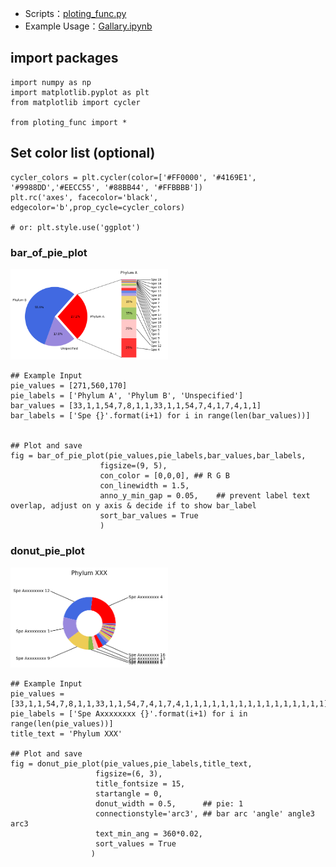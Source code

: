<style>
img{
    width: 50%;
}
</style>


* Scripts：[ploting_func.py](matplotlib/ploting_func.py)   
* Example Usage：[Gallary.ipynb](matplotlib/Gallary.ipynb)  

## import packages
```
import numpy as np
import matplotlib.pyplot as plt
from matplotlib import cycler

from ploting_func import *
```


## Set color list (optional)
```
cycler_colors = plt.cycler(color=['#FF0000', '#4169E1', '#9988DD','#EECC55', '#88BB44', '#FFBBBB'])
plt.rc('axes', facecolor='black', edgecolor='b',prop_cycle=cycler_colors)

# or: plt.style.use('ggplot')
```


### bar_of_pie_plot
![bar_of_pie_plot](matplotlib/img/bar_of_pie_plot.png)
```
## Example Input
pie_values = [271,560,170]
pie_labels = ['Phylum A', 'Phylum B', 'Unspecified']
bar_values = [33,1,1,54,7,8,1,1,33,1,1,54,7,4,1,7,4,1,1]
bar_labels = ['Spe {}'.format(i+1) for i in range(len(bar_values))]


## Plot and save
fig = bar_of_pie_plot(pie_values,pie_labels,bar_values,bar_labels,
                    figsize=(9, 5),
                    con_color = [0,0,0], ## R G B
                    con_linewidth = 1.5,
                    anno_y_min_gap = 0.05,    ## prevent label text overlap, adjust on y axis & decide if to show bar_label
                    sort_bar_values = True
                    )
```




### donut_pie_plot
![donut_pie_plot](matplotlib/img/donut_pie_plot.png)
```
## Example Input
pie_values = [33,1,1,54,7,8,1,1,33,1,1,54,7,4,1,7,4,1,1,1,1,1,1,1,1,1,1,1,1,1,1,1,1]
pie_labels = ['Spe Axxxxxxxx {}'.format(i+1) for i in range(len(pie_values))]
title_text = 'Phylum XXX'

## Plot and save
fig = donut_pie_plot(pie_values,pie_labels,title_text,
                   figsize=(6, 3),
                   title_fontsize = 15, 
                   startangle = 0,
                   donut_width = 0.5,      ## pie: 1
                   connectionstyle='arc3', ## bar arc 'angle' angle3  arc3
                   text_min_ang = 360*0.02,
                   sort_values = True
                  )
```










